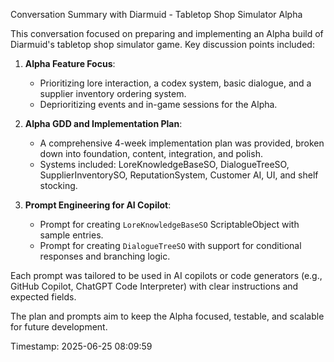 
Conversation Summary with Diarmuid - Tabletop Shop Simulator Alpha

This conversation focused on preparing and implementing an Alpha build of Diarmuid's tabletop shop simulator game. Key discussion points included:

1. **Alpha Feature Focus**:
   - Prioritizing lore interaction, a codex system, basic dialogue, and a supplier inventory ordering system.
   - Deprioritizing events and in-game sessions for the Alpha.

2. **Alpha GDD and Implementation Plan**:
   - A comprehensive 4-week implementation plan was provided, broken down into foundation, content, integration, and polish.
   - Systems included: LoreKnowledgeBaseSO, DialogueTreeSO, SupplierInventorySO, ReputationSystem, Customer AI, UI, and shelf stocking.

3. **Prompt Engineering for AI Copilot**:
   - Prompt for creating `LoreKnowledgeBaseSO` ScriptableObject with sample entries.
   - Prompt for creating `DialogueTreeSO` with support for conditional responses and branching logic.

Each prompt was tailored to be used in AI copilots or code generators (e.g., GitHub Copilot, ChatGPT Code Interpreter) with clear instructions and expected fields.

The plan and prompts aim to keep the Alpha focused, testable, and scalable for future development.

Timestamp: 2025-06-25 08:09:59
